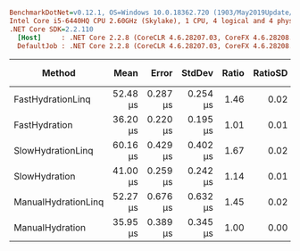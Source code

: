 ``` ini

BenchmarkDotNet=v0.12.1, OS=Windows 10.0.18362.720 (1903/May2019Update/19H1)
Intel Core i5-6440HQ CPU 2.60GHz (Skylake), 1 CPU, 4 logical and 4 physical cores
.NET Core SDK=2.2.110
  [Host]     : .NET Core 2.2.8 (CoreCLR 4.6.28207.03, CoreFX 4.6.28208.02), X64 RyuJIT
  DefaultJob : .NET Core 2.2.8 (CoreCLR 4.6.28207.03, CoreFX 4.6.28208.02), X64 RyuJIT


```
|              Method |     Mean |    Error |   StdDev | Ratio | RatioSD |   Gen 0 | Gen 1 | Gen 2 | Allocated |
|-------------------- |---------:|---------:|---------:|------:|--------:|--------:|------:|------:|----------:|
|   FastHydrationLinq | 52.48 μs | 0.287 μs | 0.254 μs |  1.46 |    0.02 | 13.2446 |     - |     - |  40.78 KB |
|       FastHydration | 36.20 μs | 0.220 μs | 0.195 μs |  1.01 |    0.01 |  3.2959 |     - |     - |  10.22 KB |
|   SlowHydrationLinq | 60.16 μs | 0.429 μs | 0.402 μs |  1.67 |    0.02 | 13.7329 |     - |     - |  42.28 KB |
|       SlowHydration | 41.00 μs | 0.259 μs | 0.242 μs |  1.14 |    0.01 |  3.7842 |     - |     - |  11.72 KB |
| ManualHydrationLinq | 52.27 μs | 0.676 μs | 0.632 μs |  1.45 |    0.02 | 13.2446 |     - |     - |  40.78 KB |
|     ManualHydration | 35.95 μs | 0.389 μs | 0.345 μs |  1.00 |    0.00 |  3.2959 |     - |     - |  10.22 KB |
